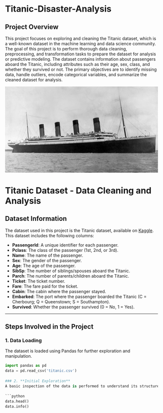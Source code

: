 # Titanic-Disaster-Analysis
## Project Overview
This project focuses on exploring and cleaning the Titanic dataset, which is a well-known dataset in the machine learning and data science community. The goal of this project is to perform thorough data cleaning, preprocessing, and transformation tasks to prepare the dataset for analysis or predictive modeling. The dataset contains information about passengers aboard the Titanic, including attributes such as their age, sex, class, and whether they survived or not. The primary objectives are to identify missing data, handle outliers, encode categorical variables, and summarize the cleaned dataset for analysis.

![Titanic Logo](https://github.com/HimanshuSharma123-a/Titanic-Disaster-Analysis/blob/main/Titanic.webp)

# Titanic Dataset - Data Cleaning and Analysis

## Dataset Information
The dataset used in this project is the Titanic dataset, available on [Kaggle](https://www.kaggle.com/c/titanic/data). This dataset includes the following columns:
- **PassengerId**: A unique identifier for each passenger.
- **Pclass**: The class of the passenger (1st, 2nd, or 3rd).
- **Name**: The name of the passenger.
- **Sex**: The gender of the passenger.
- **Age**: The age of the passenger.
- **SibSp**: The number of siblings/spouses aboard the Titanic.
- **Parch**: The number of parents/children aboard the Titanic.
- **Ticket**: The ticket number.
- **Fare**: The fare paid for the ticket.
- **Cabin**: The cabin where the passenger stayed.
- **Embarked**: The port where the passenger boarded the Titanic (C = Cherbourg; Q = Queenstown; S = Southampton).
- **Survived**: Whether the passenger survived (0 = No, 1 = Yes).

---

## Steps Involved in the Project

### 1. **Data Loading**
The dataset is loaded using Pandas for further exploration and manipulation.

```python
import pandas as pd
data = pd.read_csv('titanic.csv')

### 2. **Initial Exploration**
A basic inspection of the data is performed to understand its structure and identify any potential issues such as missing values or incorrect data types.

```python
data.head()
data.info()


